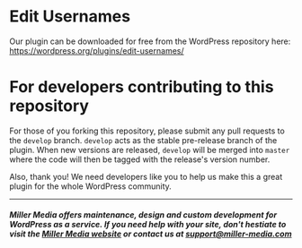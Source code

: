 # Edit Usernames
Our plugin can be downloaded for free from the WordPress repository here:  
https://wordpress.org/plugins/edit-usernames/

# For developers contributing to this repository  
For those of you forking this repository, please submit any pull requests to the `develop` branch. `develop` acts as the stable pre-release branch of the plugin. When new versions are released, `develop` will be merged into `master` where the code will then be tagged with the release's version number.  

Also, thank you! We need developers like you to help us make this a great plugin for the whole WordPress community.  
  
---  
  
##### Miller Media offers maintenance, design and custom development for WordPress as a service. If you need help with your site, don't hestiate to visit the [Miller Media website](https://www.millermedia.io) or contact us at [support@miller-media.com](mailto:support@miller-media.com)
